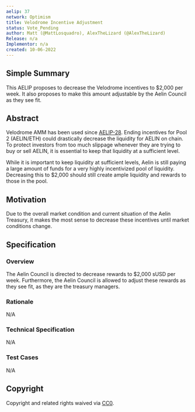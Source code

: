```yaml
---
aelip: 37
network: Optimism
title: Velodrome Incentive Adjustment
status: Vote_Pending
author: Matt (@MattLosquadro), AlexTheLizard (@AlexTheLizard)
Release: n/a
Implementor: n/a
created: 10-06-2022
---
```


## Simple Summary

This AELIP proposes to decrease the Velodrome incentives to $2,000 per week. It also proposes to make this amount adjustable by the Aelin Council as they see fit.

## Abstract

Velodrome AMM has been used since [AELIP-28](https://aelips.aelin.xyz/aelips/aelip-28/). Ending incentives for Pool 2 (AELIN/ETH) could drastically decrease the liquidity for AELIN on chain. To protect investors from too much slippage whenever they are trying to buy or sell AELIN, it is essential to keep that liquidity at a sufficient level.

While it is important to keep liquidity at sufficient levels, Aelin is still paying a large amount of funds for a very highly incentivized pool of liquidity. Decreasing this to $2,000 should still create ample liquidity and rewards to those in the pool.

## Motivation

Due to the overall market condition and current situation of the Aelin Treasury, it makes the most sense to decrease these incentives until market conditions change.

## Specification

### Overview

The Aelin Council is directed to decrease rewards to $2,000 sUSD per week. Furthermore, the Aelin Council is allowed to adjust these rewards as they see fit, as they are the treasury managers.

### Rationale

N/A

### Technical Specification

<!--The technical specification should outline the public API of the changes proposed. That is, changes to any of the interfaces Synthetix currently exposes or the creations of new ones.-->

N/A

### Test Cases

<!--Test cases for an implementation are mandatory for AELIPs but can be included with the implementation..-->

N/A

## Copyright

Copyright and related rights waived via [CC0](https://creativecommons.org/publicdomain/zero/1.0/).
